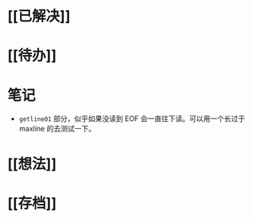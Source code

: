 # [[已解决]]

# [[待办]]

# 笔记
- `getline01` 部分，似乎如果没读到 EOF 会一直往下读。可以用一个长过于 maxline 的去测试一下。

# [[想法]]

# [[存档]]